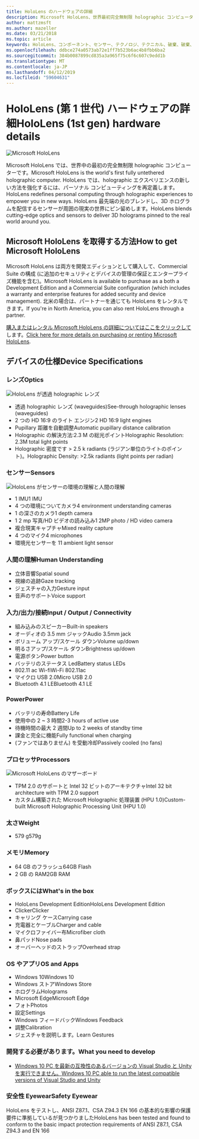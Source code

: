 ```yaml
---
title: HoloLens のハードウェアの詳細
description: Microsoft HoloLens、世界最初完全無制限 holographic コンピューター Windows を実行して構成するコンポーネントの概要を説明します。
author: mattzmsft
ms.author: mazeller
ms.date: 03/21/2018
ms.topic: article
keywords: HoloLens、コンポーネント、センサー、テクノロジ、テクニカル、破棄、破棄、
ms.openlocfilehash: ddbce274a0573ab72e1ff7b523b6ac4b8fbb6ba2
ms.sourcegitcommit: 384b0087899cd835a3a965f75c6f6c607c9edd1b
ms.translationtype: MT
ms.contentlocale: ja-JP
ms.lasthandoff: 04/12/2019
ms.locfileid: "59604631"
---
```

# <a name="hololens-1st-gen-hardware-details"></a><span data-ttu-id="b29c4-104">HoloLens (第 1 世代) ハードウェアの詳細</span><span class="sxs-lookup"><span data-stu-id="b29c4-104">HoloLens (1st gen) hardware details</span></span>

![Microsoft HoloLens](images/see-through-400px.jpg)

<span data-ttu-id="b29c4-106">Microsoft HoloLens では、世界中の最初の完全無制限 holographic コンピューターです。</span><span class="sxs-lookup"><span data-stu-id="b29c4-106">Microsoft HoloLens is the world's first fully untethered holographic computer.</span></span> <span data-ttu-id="b29c4-107">HoloLens では、holographic エクスペリエンスの新しい方法を強化するには、パーソナル コンピューティングを再定義します。</span><span class="sxs-lookup"><span data-stu-id="b29c4-107">HoloLens redefines personal computing through holographic experiences to empower you in new ways.</span></span> <span data-ttu-id="b29c4-108">HoloLens 最先端の光のブレンドし、3D ホログラムを配信するセンサーが周囲の現実の世界にピン留めします。</span><span class="sxs-lookup"><span data-stu-id="b29c4-108">HoloLens blends cutting-edge optics and sensors to deliver 3D holograms pinned to the real world around you.</span></span>

## <a name="how-to-get-microsoft-hololens"></a><span data-ttu-id="b29c4-109">Microsoft HoloLens を取得する方法</span><span class="sxs-lookup"><span data-stu-id="b29c4-109">How to get Microsoft HoloLens</span></span>

<span data-ttu-id="b29c4-110">Microsoft HoloLens は両方を開発エディションとして購入して、Commercial Suite の構成 (に追加のセキュリティとデバイスの管理の保証とエンタープライズ機能を含む)。</span><span class="sxs-lookup"><span data-stu-id="b29c4-110">Microsoft HoloLens is available to purchase as a both a Development Edition and a Commercial Suite configuration (which includes a warranty and enterprise features for added security and device management).</span></span> <span data-ttu-id="b29c4-111">北米の場合は、パートナーを通じても HoloLens をレンタルできます。</span><span class="sxs-lookup"><span data-stu-id="b29c4-111">If you're in North America, you can also rent HoloLens through a partner.</span></span>

<span data-ttu-id="b29c4-112">[購入またはレンタル Microsoft HoloLens の詳細についてはここをクリックして](https://www.microsoft.com/hololens/buy)します。</span><span class="sxs-lookup"><span data-stu-id="b29c4-112">[Click here for more details on purchasing or renting Microsoft HoloLens](https://www.microsoft.com/hololens/buy).</span></span>

## <a name="device-specifications"></a><span data-ttu-id="b29c4-113">デバイスの仕様</span><span class="sxs-lookup"><span data-stu-id="b29c4-113">Device Specifications</span></span>

### <a name="optics"></a><span data-ttu-id="b29c4-114">レンズ</span><span class="sxs-lookup"><span data-stu-id="b29c4-114">Optics</span></span>

![HoloLens が透過 holographic レンズ](images/displays-400px.jpg)
* <span data-ttu-id="b29c4-116">透過 holographic レンズ (waveguides)</span><span class="sxs-lookup"><span data-stu-id="b29c4-116">See-through holographic lenses (waveguides)</span></span>
* <span data-ttu-id="b29c4-117">2 つの HD 16:9 のライト エンジン</span><span class="sxs-lookup"><span data-stu-id="b29c4-117">2 HD 16:9 light engines</span></span>
* <span data-ttu-id="b29c4-118">Pupillary 距離を自動調整</span><span class="sxs-lookup"><span data-stu-id="b29c4-118">Automatic pupillary distance calibration</span></span>
* <span data-ttu-id="b29c4-119">Holographic の解決方法:2.3 M の総光ポイント</span><span class="sxs-lookup"><span data-stu-id="b29c4-119">Holographic Resolution: 2.3M total light points</span></span>
* <span data-ttu-id="b29c4-120">Holographic 密度です > 2.5 k radiants (ラジアン単位のライトのポイント)。</span><span class="sxs-lookup"><span data-stu-id="b29c4-120">Holographic Density: >2.5k radiants (light points per radian)</span></span>

### <a name="sensors"></a><span data-ttu-id="b29c4-121">センサー</span><span class="sxs-lookup"><span data-stu-id="b29c4-121">Sensors</span></span>

![HoloLens がセンサーの環境の理解と人間の理解](images/sensor-bar-400px.jpg)
* <span data-ttu-id="b29c4-123">1 IMU</span><span class="sxs-lookup"><span data-stu-id="b29c4-123">1 IMU</span></span>
* <span data-ttu-id="b29c4-124">4 つの環境についてカメラ</span><span class="sxs-lookup"><span data-stu-id="b29c4-124">4 environment understanding cameras</span></span>
* <span data-ttu-id="b29c4-125">1 の深さのカメラ</span><span class="sxs-lookup"><span data-stu-id="b29c4-125">1 depth camera</span></span>
* <span data-ttu-id="b29c4-126">1 2 mp 写真/HD ビデオの読み込み</span><span class="sxs-lookup"><span data-stu-id="b29c4-126">1 2MP photo / HD video camera</span></span>
* <span data-ttu-id="b29c4-127">複合現実キャプチャ</span><span class="sxs-lookup"><span data-stu-id="b29c4-127">Mixed reality capture</span></span>
* <span data-ttu-id="b29c4-128">4 つのマイク</span><span class="sxs-lookup"><span data-stu-id="b29c4-128">4 microphones</span></span>
* <span data-ttu-id="b29c4-129">環境光センサーを 1</span><span class="sxs-lookup"><span data-stu-id="b29c4-129">1 ambient light sensor</span></span>

### <a name="human-understanding"></a><span data-ttu-id="b29c4-130">人間の理解</span><span class="sxs-lookup"><span data-stu-id="b29c4-130">Human Understanding</span></span>
* <span data-ttu-id="b29c4-131">立体音響</span><span class="sxs-lookup"><span data-stu-id="b29c4-131">Spatial sound</span></span>
* <span data-ttu-id="b29c4-132">視線の追跡</span><span class="sxs-lookup"><span data-stu-id="b29c4-132">Gaze tracking</span></span>
* <span data-ttu-id="b29c4-133">ジェスチャの入力</span><span class="sxs-lookup"><span data-stu-id="b29c4-133">Gesture input</span></span>
* <span data-ttu-id="b29c4-134">音声のサポート</span><span class="sxs-lookup"><span data-stu-id="b29c4-134">Voice support</span></span>

### <a name="input--output--connectivity"></a><span data-ttu-id="b29c4-135">入力/出力/接続</span><span class="sxs-lookup"><span data-stu-id="b29c4-135">Input / Output / Connectivity</span></span>
* <span data-ttu-id="b29c4-136">組み込みのスピーカー</span><span class="sxs-lookup"><span data-stu-id="b29c4-136">Built-in speakers</span></span>
* <span data-ttu-id="b29c4-137">オーディオの 3.5 mm ジャック</span><span class="sxs-lookup"><span data-stu-id="b29c4-137">Audio 3.5mm jack</span></span>
* <span data-ttu-id="b29c4-138">ボリューム アップ/スケール ダウン</span><span class="sxs-lookup"><span data-stu-id="b29c4-138">Volume up/down</span></span>
* <span data-ttu-id="b29c4-139">明るさアップ/スケール ダウン</span><span class="sxs-lookup"><span data-stu-id="b29c4-139">Brightness up/down</span></span>
* <span data-ttu-id="b29c4-140">電源ボタン</span><span class="sxs-lookup"><span data-stu-id="b29c4-140">Power button</span></span>
* <span data-ttu-id="b29c4-141">バッテリのステータス Led</span><span class="sxs-lookup"><span data-stu-id="b29c4-141">Battery status LEDs</span></span>
* <span data-ttu-id="b29c4-142">802.11 ac Wi-fi</span><span class="sxs-lookup"><span data-stu-id="b29c4-142">Wi-Fi 802.11ac</span></span>
* <span data-ttu-id="b29c4-143">マイクロ USB 2.0</span><span class="sxs-lookup"><span data-stu-id="b29c4-143">Micro USB 2.0</span></span>
* <span data-ttu-id="b29c4-144">Bluetooth 4.1 LE</span><span class="sxs-lookup"><span data-stu-id="b29c4-144">Bluetooth 4.1 LE</span></span>

### <a name="power"></a><span data-ttu-id="b29c4-145">Power</span><span class="sxs-lookup"><span data-stu-id="b29c4-145">Power</span></span>
* <span data-ttu-id="b29c4-146">バッテリの寿命</span><span class="sxs-lookup"><span data-stu-id="b29c4-146">Battery Life</span></span>
* <span data-ttu-id="b29c4-147">使用中の 2 ~ 3 時間</span><span class="sxs-lookup"><span data-stu-id="b29c4-147">2-3 hours of active use</span></span>
* <span data-ttu-id="b29c4-148">待機時間の最大 2 週間</span><span class="sxs-lookup"><span data-stu-id="b29c4-148">Up to 2 weeks of standby time</span></span>
* <span data-ttu-id="b29c4-149">課金と完全に機能</span><span class="sxs-lookup"><span data-stu-id="b29c4-149">Fully functional when charging</span></span>
* <span data-ttu-id="b29c4-150">(ファンではありません) を受動冷却</span><span class="sxs-lookup"><span data-stu-id="b29c4-150">Passively cooled (no fans)</span></span>

### <a name="processors"></a><span data-ttu-id="b29c4-151">プロセッサ</span><span class="sxs-lookup"><span data-stu-id="b29c4-151">Processors</span></span>

![Microsoft HoloLens のマザーボード](images/motherboard-400px.jpg)
* <span data-ttu-id="b29c4-153">TPM 2.0 のサポートと Intel 32 ビットのアーキテクチャ</span><span class="sxs-lookup"><span data-stu-id="b29c4-153">Intel 32 bit architecture with TPM 2.0 support</span></span>
* <span data-ttu-id="b29c4-154">カスタム構築された Microsoft Holographic 処理装置 (HPU 1.0)</span><span class="sxs-lookup"><span data-stu-id="b29c4-154">Custom-built Microsoft Holographic Processing Unit (HPU 1.0)</span></span>

### <a name="weight"></a><span data-ttu-id="b29c4-155">太さ</span><span class="sxs-lookup"><span data-stu-id="b29c4-155">Weight</span></span>
* <span data-ttu-id="b29c4-156">579 g</span><span class="sxs-lookup"><span data-stu-id="b29c4-156">579g</span></span>

### <a name="memory"></a><span data-ttu-id="b29c4-157">メモリ</span><span class="sxs-lookup"><span data-stu-id="b29c4-157">Memory</span></span>
* <span data-ttu-id="b29c4-158">64 GB のフラッシュ</span><span class="sxs-lookup"><span data-stu-id="b29c4-158">64GB Flash</span></span>
* <span data-ttu-id="b29c4-159">2 GB の RAM</span><span class="sxs-lookup"><span data-stu-id="b29c4-159">2GB RAM</span></span>

### <a name="whats-in-the-box"></a><span data-ttu-id="b29c4-160">ボックスには</span><span class="sxs-lookup"><span data-stu-id="b29c4-160">What's in the box</span></span>
* <span data-ttu-id="b29c4-161">HoloLens Development Edition</span><span class="sxs-lookup"><span data-stu-id="b29c4-161">HoloLens Development Edition</span></span>
* <span data-ttu-id="b29c4-162">Clicker</span><span class="sxs-lookup"><span data-stu-id="b29c4-162">Clicker</span></span>
* <span data-ttu-id="b29c4-163">キャリング ケース</span><span class="sxs-lookup"><span data-stu-id="b29c4-163">Carrying case</span></span>
* <span data-ttu-id="b29c4-164">充電器とケーブル</span><span class="sxs-lookup"><span data-stu-id="b29c4-164">Charger and cable</span></span>
* <span data-ttu-id="b29c4-165">マイクロファイバー布</span><span class="sxs-lookup"><span data-stu-id="b29c4-165">Microfiber cloth</span></span>
* <span data-ttu-id="b29c4-166">鼻パッド</span><span class="sxs-lookup"><span data-stu-id="b29c4-166">Nose pads</span></span>
* <span data-ttu-id="b29c4-167">オーバーヘッドのストラップ</span><span class="sxs-lookup"><span data-stu-id="b29c4-167">Overhead strap</span></span>

### <a name="os-and-apps"></a><span data-ttu-id="b29c4-168">OS やアプリ</span><span class="sxs-lookup"><span data-stu-id="b29c4-168">OS and Apps</span></span>
* <span data-ttu-id="b29c4-169">Windows 10</span><span class="sxs-lookup"><span data-stu-id="b29c4-169">Windows 10</span></span>
* <span data-ttu-id="b29c4-170">Windows ストア</span><span class="sxs-lookup"><span data-stu-id="b29c4-170">Windows Store</span></span>
* <span data-ttu-id="b29c4-171">ホログラム</span><span class="sxs-lookup"><span data-stu-id="b29c4-171">Holograms</span></span>
* <span data-ttu-id="b29c4-172">Microsoft Edge</span><span class="sxs-lookup"><span data-stu-id="b29c4-172">Microsoft Edge</span></span>
* <span data-ttu-id="b29c4-173">フォト</span><span class="sxs-lookup"><span data-stu-id="b29c4-173">Photos</span></span>
* <span data-ttu-id="b29c4-174">設定</span><span class="sxs-lookup"><span data-stu-id="b29c4-174">Settings</span></span>
* <span data-ttu-id="b29c4-175">Windows フィードバック</span><span class="sxs-lookup"><span data-stu-id="b29c4-175">Windows Feedback</span></span>
* <span data-ttu-id="b29c4-176">調整</span><span class="sxs-lookup"><span data-stu-id="b29c4-176">Calibration</span></span>
* <span data-ttu-id="b29c4-177">ジェスチャを説明します。</span><span class="sxs-lookup"><span data-stu-id="b29c4-177">Learn Gestures</span></span>

### <a name="what-you-need-to-develop"></a><span data-ttu-id="b29c4-178">開発する必要があります。</span><span class="sxs-lookup"><span data-stu-id="b29c4-178">What you need to develop</span></span>
* [<span data-ttu-id="b29c4-179">Windows 10 PC を最新の互換性のあるバージョンの Visual Studio と Unity を実行できません。</span><span class="sxs-lookup"><span data-stu-id="b29c4-179">Windows 10 PC able to run the latest compatible versions of Visual Studio and Unity</span></span>](install-the-tools.md)

### <a name="safety-eyewear"></a><span data-ttu-id="b29c4-180">安全性 Eyewear</span><span class="sxs-lookup"><span data-stu-id="b29c4-180">Safety Eyewear</span></span>

<span data-ttu-id="b29c4-181">HoloLens をテストし、ANSI Z87.1、CSA Z94.3 EN 166 の基本的な影響の保護要件に準拠しているが見つかりました</span><span class="sxs-lookup"><span data-stu-id="b29c4-181">HoloLens has been tested and found to conform to the basic impact protection requirements of ANSI Z87.1, CSA Z94.3 and EN 166</span></span>
